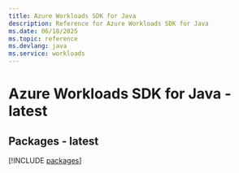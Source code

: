 ```yaml
---
title: Azure Workloads SDK for Java
description: Reference for Azure Workloads SDK for Java
ms.date: 06/18/2025
ms.topic: reference
ms.devlang: java
ms.service: workloads
---
```

# Azure Workloads SDK for Java - latest
## Packages - latest
[!INCLUDE [packages](workloads-index.md)]